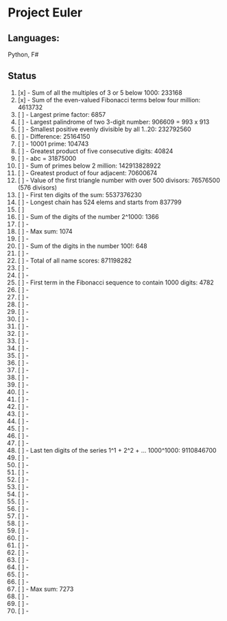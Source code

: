 Project Euler
====================

Languages:
--------------------

Python, F# 

Status
--------------------

1.  [x] -  Sum of all the multiples of 3 or 5 below 1000: 233168
2.  [x] -  Sum of the even-valued Fibonacci terms below four million: 4613732
3.  [ ] -  Largest prime factor: 6857
4.  [ ] -  Largest palindrome of two 3-digit number: 906609 = 993 x 913
5.  [ ] -  Smallest positive evenly divisible by all 1..20: 232792560
6.  [ ] -  Difference: 25164150
7.  [ ] -  10001 prime: 104743
8.  [ ] -  Greatest product of five consecutive digits: 40824
9.  [ ] -  a*b*c = 31875000
10. [ ] -  Sum of primes below 2 million: 142913828922
11. [ ] -  Greatest product of four adjacent: 70600674
12. [ ] -  Value of the first triangle number with over 500 divisors: 76576500 (576 divisors)
13. [ ] -  First ten digits of the sum: 5537376230
14. [ ] -  Longest chain has 524 elems and starts from 837799
15. [ ]
16. [ ] -  Sum of the digits of the number 2^1000: 1366
17. [ ] -  
18. [ ] -  Max sum: 1074
19. [ ] -  
20. [ ] -  Sum of the digits in the number 100!: 648
21. [ ] -  
22. [ ] -  Total of all name scores: 871198282
23. [ ] -  
24. [ ] -  
25. [ ] -  First term in the Fibonacci sequence to contain 1000 digits: 4782
26. [ ] -  
27. [ ] -  
28. [ ] -  
29. [ ] -  
30. [ ] -  
31. [ ] -  
32. [ ] -  
33. [ ] -  
34. [ ] -  
35. [ ] -  
36. [ ] -  
37. [ ] -  
38. [ ] -  
39. [ ] -  
40. [ ] -  
41. [ ] -  
42. [ ] -  
43. [ ] -  
44. [ ] -  
45. [ ] -  
46. [ ] -  
47. [ ] -  
48. [ ] -  Last ten digits of the series 1^1 + 2^2 + ... 1000^1000: 9110846700
49. [ ] -  
50. [ ] -  
51. [ ] -  
52. [ ] -  
53. [ ] -  
54. [ ] -  
55. [ ] -  
56. [ ] -  
57. [ ] -  
58. [ ] -  
59. [ ] -  
60. [ ] -  
61. [ ] -  
62. [ ] -  
63. [ ] -  
64. [ ] -  
65. [ ] -  
66. [ ] -  
67. [ ] -  Max sum: 7273
68. [ ] -  
69. [ ] -  
70. [ ] -  
